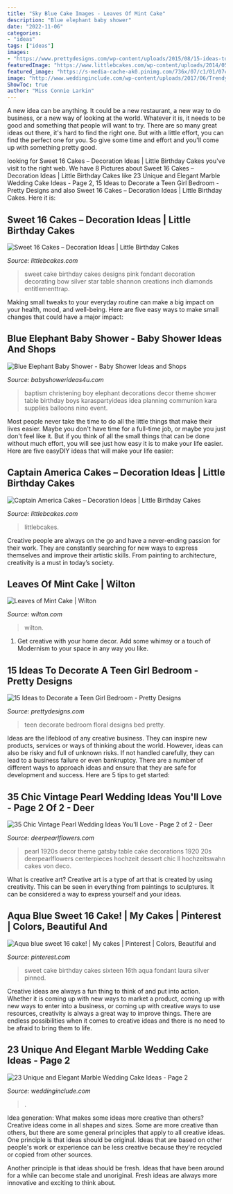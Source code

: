 ```yaml
---
title: "Sky Blue Cake Images - Leaves Of Mint Cake"
description: "Blue elephant baby shower"
date: "2022-11-06"
categories:
- "ideas"
tags: ["ideas"]
images:
- "https://www.prettydesigns.com/wp-content/uploads/2015/08/15-ideas-to-decorate-a-teen-girl-bedroom6.jpg"
featuredImage: "https://www.littlebcakes.com/wp-content/uploads/2014/05/Captain-America-Cakes.jpg"
featured_image: "https://s-media-cache-ak0.pinimg.com/736x/07/c1/01/07c1017e464c70ffd0c43c0ef98b3198.jpg"
image: "http://www.weddinginclude.com/wp-content/uploads/2017/06/Trendy-Gold-and-Marble-Wedding-Cakes.jpg"
ShowToc: true
author: "Miss Connie Larkin"
---
```



A new idea can be anything. It could be a new restaurant, a new way to do business, or a new way of looking at the world. Whatever it is, it needs to be good and something that people will want to try. There are so many great ideas out there, it's hard to find the right one. But with a little effort, you can find the perfect one for you. So give some time and effort and you'll come up with something pretty good.

	

		
looking for Sweet 16 Cakes – Decoration Ideas | Little Birthday Cakes you've visit to the right web. We have 8 Pictures about Sweet 16 Cakes – Decoration Ideas | Little Birthday Cakes like 23 Unique and Elegant Marble Wedding Cake Ideas - Page 2, 15 Ideas to Decorate a Teen Girl Bedroom - Pretty Designs and also Sweet 16 Cakes – Decoration Ideas | Little Birthday Cakes. Here it is:
		
    
## Sweet 16 Cakes – Decoration Ideas | Little Birthday Cakes

<img loading=lazy src="http://www.littlebcakes.com/wp-content/uploads/2014/02/Sweet-16-Cake-Designs.jpg" onerror="this.onerror=null;this.src='https://tse1.mm.bing.net/th?id=OIP.q4EwKaDHYu_Ow7TWRIpPMgHaLI&amp;pid=15.1';" alt="Sweet 16 Cakes – Decoration Ideas | Little Birthday Cakes">

_Source: littlebcakes.com_

>sweet cake birthday cakes designs pink fondant decoration decorating bow silver star table shannon creations inch diamonds entitlementtrap. 

	

Making small tweaks to your everyday routine can make a big impact on your health, mood, and well-being. Here are five easy ways to make small changes that could have a major impact: 

    
## Blue Elephant Baby Shower - Baby Shower Ideas And Shops

<img loading=lazy src="https://babyshowerideas4u.com/wp-content/uploads/2014/02/971223_269032166570168_1056644052_n_600x907.jpg" onerror="this.onerror=null;this.src='https://tse2.mm.bing.net/th?id=OIP.jXj4E_QUt5cs3vcBZr1bKwHaLM&amp;pid=15.1';" alt="Blue Elephant Baby Shower - Baby Shower Ideas and Shops">

_Source: babyshowerideas4u.com_

>baptism christening boy elephant decorations decor theme shower table birthday boys karaspartyideas idea planning communion kara supplies balloons nino event. 

	

Most people never take the time to do all the little things that make their lives easier. Maybe you don't have time for a full-time job, or maybe you just don't feel like it. But if you think of all the small things that can be done without much effort, you will see just how easy it is to make your life easier. Here are five easyDIY ideas that will make your life easier: 

    
## Captain America Cakes – Decoration Ideas | Little Birthday Cakes

<img loading=lazy src="https://www.littlebcakes.com/wp-content/uploads/2014/05/Captain-America-Cakes.jpg" onerror="this.onerror=null;this.src='https://tse1.mm.bing.net/th?id=OIP.C9jdGbhbSZ8nC2kh5V16KQHaLH&amp;pid=15.1';" alt="Captain America Cakes – Decoration Ideas | Little Birthday Cakes">

_Source: littlebcakes.com_

>littlebcakes. 

	

Creative people are always on the go and have a never-ending passion for their work. They are constantly searching for new ways to express themselves and improve their artistic skills. From painting to architecture, creativity is a must in today’s society.

    
## Leaves Of Mint Cake | Wilton

<img loading=lazy src="https://www.wilton.com/dw/image/v2/AAWA_PRD/on/demandware.static/-/Sites-wilton-project-master/default/dwecf86312/images/project/WLPROJ-9134/WiltonLeafHero.jpg?sw=1440&amp;sh=750&amp;sm=fit" onerror="this.onerror=null;this.src='https://tse4.mm.bing.net/th?id=OIP.PHOaLmEqfgm_Fz5i7_JxGQHaHa&amp;pid=15.1';" alt="Leaves of Mint Cake | Wilton">

_Source: wilton.com_

>wilton. 

	

1. Get creative with your home decor. Add some whimsy or a touch of Modernism to your space in any way you like. 

    
## 15 Ideas To Decorate A Teen Girl Bedroom - Pretty Designs

<img loading=lazy src="https://www.prettydesigns.com/wp-content/uploads/2015/08/15-ideas-to-decorate-a-teen-girl-bedroom6.jpg" onerror="this.onerror=null;this.src='https://tse1.mm.bing.net/th?id=OIP.yObCQrTuKP5rQlrc9j0JTgHaJ4&amp;pid=15.1';" alt="15 Ideas to Decorate a Teen Girl Bedroom - Pretty Designs">

_Source: prettydesigns.com_

>teen decorate bedroom floral designs bed pretty. 

	

Ideas are the lifeblood of any creative business. They can inspire new products, services or ways of thinking about the world. However, ideas can also be risky and full of unknown risks. If not handled carefully, they can lead to a business failure or even bankruptcy. There are a number of different ways to approach ideas and ensure that they are safe for development and success. Here are 5 tips to get started:

    
## 35 Chic Vintage Pearl Wedding Ideas You&#039;ll Love - Page 2 Of 2 - Deer

<img loading=lazy src="https://www.deerpearlflowers.com/wp-content/uploads/2016/10/1920s-vintage-pearl-wedding-dessert-decor.jpg" onerror="this.onerror=null;this.src='https://tse4.mm.bing.net/th?id=OIP.E_VjvJlQz9XFd-9DlLPu0gHaLH&amp;pid=15.1';" alt="35 Chic Vintage Pearl Wedding Ideas You&#039;ll Love - Page 2 of 2 - Deer">

_Source: deerpearlflowers.com_

>pearl 1920s decor theme gatsby table cake decorations 1920 20s deerpearlflowers centerpieces hochzeit dessert chic ll hochzeitswahn cakes von deco. 

	

What is creative art?
Creative art is a type of art that is created by using creativity. This can be seen in everything from paintings to sculptures. It can be considered a way to express yourself and your ideas.

    
## Aqua Blue Sweet 16 Cake! | My Cakes | Pinterest | Colors, Beautiful And

<img loading=lazy src="https://s-media-cache-ak0.pinimg.com/736x/07/c1/01/07c1017e464c70ffd0c43c0ef98b3198.jpg" onerror="this.onerror=null;this.src='https://tse2.mm.bing.net/th?id=OIP.HvxCbXvTcdS5G5oMEG8mQgHaJ4&amp;pid=15.1';" alt="Aqua blue sweet 16 cake! | My cakes | Pinterest | Colors, Beautiful and">

_Source: pinterest.com_

>sweet cake birthday cakes sixteen 16th aqua fondant laura silver pinned. 

	

Creative ideas are always a fun thing to think of and put into action. Whether it is coming up with new ways to market a product, coming up with new ways to enter into a business, or coming up with creative ways to use resources, creativity is always a great way to improve things. There are endless possibilities when it comes to creative ideas and there is no need to be afraid to bring them to life.

    
## 23 Unique And Elegant Marble Wedding Cake Ideas - Page 2

<img loading=lazy src="http://www.weddinginclude.com/wp-content/uploads/2017/06/Trendy-Gold-and-Marble-Wedding-Cakes.jpg" onerror="this.onerror=null;this.src='https://tse4.mm.bing.net/th?id=OIP.yEmjzE5tHDoZ3JFaPVgpzQHaLG&amp;pid=15.1';" alt="23 Unique and Elegant Marble Wedding Cake Ideas - Page 2">

_Source: weddinginclude.com_

>. 

	

Idea generation: What makes some ideas more creative than others?
Creative ideas come in all shapes and sizes. Some are more creative than others, but there are some general principles that apply to all creative ideas.
One principle is that ideas should be original. Ideas that are based on other people's work or experience can be less creative because they're recycled or copied from other sources.

Another principle is that ideas should be fresh. Ideas that have been around for a while can become stale and unoriginal. Fresh ideas are always more innovative and exciting to think about.

